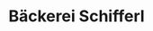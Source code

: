 ---
title: "Bäckerei Schifferl"
url: /regensburg/baeckerei-schifferl-wernerwerkstrasse/
shop: Bäckerei
---